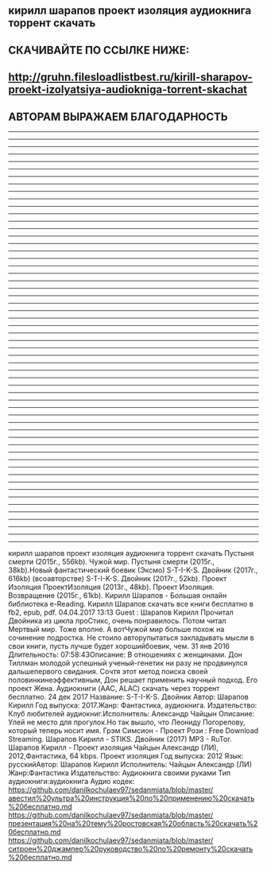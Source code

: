 кирилл шарапов проект изоляция аудиокнига торрент скачать
--------------------------------------------------
СКАЧИВАЙТЕ ПО ССЫЛКЕ НИЖЕ:
--------------------------------------------------
http://gruhn.filesloadlistbest.ru/kirill-sharapov-proekt-izolyatsiya-audiokniga-torrent-skachat
--------------------------------------------------
АВТОРАМ ВЫРАЖАЕМ БЛАГОДАРНОСТЬ
--------------------------------------------------
--------------------------------------------------
--------------------------------------------------
--------------------------------------------------
--------------------------------------------------
--------------------------------------------------
--------------------------------------------------
--------------------------------------------------
--------------------------------------------------
--------------------------------------------------
--------------------------------------------------
--------------------------------------------------
--------------------------------------------------
--------------------------------------------------
--------------------------------------------------
--------------------------------------------------
--------------------------------------------------
--------------------------------------------------
--------------------------------------------------
--------------------------------------------------
--------------------------------------------------
--------------------------------------------------
--------------------------------------------------
--------------------------------------------------
--------------------------------------------------
--------------------------------------------------
--------------------------------------------------
--------------------------------------------------
--------------------------------------------------
--------------------------------------------------
--------------------------------------------------
--------------------------------------------------
--------------------------------------------------
--------------------------------------------------
--------------------------------------------------
--------------------------------------------------
--------------------------------------------------
--------------------------------------------------
--------------------------------------------------
--------------------------------------------------
--------------------------------------------------
--------------------------------------------------
--------------------------------------------------
--------------------------------------------------
--------------------------------------------------
--------------------------------------------------
--------------------------------------------------
--------------------------------------------------
--------------------------------------------------
--------------------------------------------------
--------------------------------------------------
--------------------------------------------------
--------------------------------------------------
--------------------------------------------------
--------------------------------------------------
--------------------------------------------------
--------------------------------------------------
кирилл шарапов проект изоляция аудиокнига торрент скачать Пустыня смерти (2015г., 556kb). Чужой мир. Пустыня смерти (2015г., 38kb).Новый фантастический боевик (Эксмо)  S-T-I-K-S. Двойник (2017г., 616kb) (всоавторстве) S-T-I-K-S. Двойник (2017г., 52kb). Проект Изоляция  ПроектИзоляция (2013г., 48kb). Проект Изоляция. Возвращение (2015г., 61kb). Кирилл Шарапов - Большая онлайн библиотека e-Reading. Кирилл Шарапов  скачать все книги бесплатно в fb2, epub, pdf. 04.04.2017 13:13 Guest : Шарапов Кирилл Прочитал Двойника из цикла проСтикс, очень понравилось. Потом читал Мертвый мир. Тоже вполне. А вотЧужой мир больше похож на сочинение подростка. Не стоило авторупытаться закладывать мысли в свои книги, пусть лучше будет хорошийбоевик, чем. 31 янв 2016  Длительность: 07:58:43Описание: В отношениях с женщинами. Дон Тиллман молодой успешный ученый-генетик  ни разу не продвинулся дальшепервого свидания. Сочтя этот метод поиска своей половинкинеэффективным, Дон решает применить научный подход. Его проект Жена. Аудиокниги (AAC, ALAC) скачать через торрент бесплатно. 24 дек 2017  Название: S-T-I-K-S. Двойник Автор: Шарапов Кирилл Год выпуска: 2017.Жанр: Фантастика, аудиокнига. Издательство: Клуб любителей аудиокниг.Исполнитель: Александр Чайцын Описание: Улей  не место для прогулок.Но так вышло, что Леониду Погорелову, который теперь носит имя. Грэм Симсион - Проект Рози : Free Download  Streaming. Шарапов Кирилл - STIKS. Двойник (2017) MP3 - RuTor. Шарапов Кирилл - Проект изоляция Чайцын Александр (ЛИ), 2012,Фантастика, 64 kbps. Проект изоляция Год выпуска: 2012 Язык: русскийАвтор: Шарапов Кирилл Исполнитель: Чайцын Александр (ЛИ) Жанр:Фантастика Издательство: Аудиокнига своими руками Тип аудиокниги:аудиокнига Аудио кодек:
https://github.com/danilkochulaev97/sedanmiata/blob/master/авестил%20ультра%20инструкция%20по%20применению%20скачать%20бесплатно.md
https://github.com/danilkochulaev97/sedanmiata/blob/master/презентация%20на%20тему%20ростовская%20область%20скачать%20бесплатно.md
https://github.com/danilkochulaev97/sedanmiata/blob/master/ситроен%20джампер%20руководство%20по%20ремонту%20скачать%20бесплатно.md